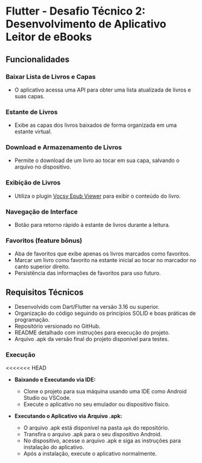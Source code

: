 # Flutter - Desafio Técnico 2: Desenvolvimento de Aplicativo Leitor de eBooks

## Funcionalidades

### Baixar Lista de Livros e Capas
- O aplicativo acessa uma API para obter uma lista atualizada de livros e suas capas.

### Estante de Livros
- Exibe as capas dos livros baixados de forma organizada em uma estante virtual.

### Download e Armazenamento de Livros
- Permite o download de um livro ao tocar em sua capa, salvando o arquivo no dispositivo.

### Exibição de Livros
- Utiliza o plugin [Vocsy Epub Viewer](https://pub.dev/packages/vocsy_epub_viewer) para exibir o conteúdo do livro.

### Navegação de Interface
- Botão para retorno rápido à estante de livros durante a leitura.

### Favoritos (feature bônus)
- Aba de favoritos que exibe apenas os livros marcados como favoritos.
- Marcar um livro como favorito na estante inicial ao tocar no marcador no canto superior direito.
- Persistência das informações de favoritos para uso futuro.

## Requisitos Técnicos

- Desenvolvido com Dart/Flutter na versão 3.16 ou superior.
- Organização do código seguindo os princípios SOLID e boas práticas de programação.
- Repositório versionado no GitHub.
- README detalhado com instruções para execução do projeto.
- Arquivo .apk da versão final do projeto disponível para testes.

### Execução
<<<<<<< HEAD

- **Baixando e Executando via IDE:**
    - Clone o projeto para sua máquina usando uma IDE como Android Studio ou VSCode.
    - Execute o aplicativo no seu emulador ou dispositivo físico.

- **Executando o Aplicativo via Arquivo .apk:**
    - O arquivo .apk está disponível na pasta `apk` do repositório.
    - Transfira o arquivo .apk para o seu dispositivo Android.
    - No dispositivo, acesse o arquivo .apk e siga as instruções para instalação do aplicativo.
    - Após a instalação, execute o aplicativo normalmente.

